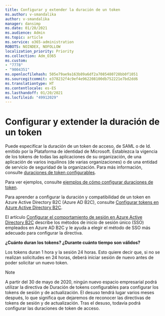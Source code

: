 ```yaml
---
title: Configurar y extender la duración de un token
ms.author: v-smandalika
author: v-smandalika
manager: dansimp
ms.date: 01/20/2021
ms.audience: Admin
ms.topic: article
ms.service: o365-administration
ROBOTS: NOINDEX, NOFOLLOW
localization_priority: Priority
ms.collection: Adm_O365
ms.custom:
- "7778"
- "9004351"
ms.openlocfilehash: 505e79ae9a163b89a6df2a7085480728bb0f1051
ms.sourcegitcommit: e378232f4c9ef4e962208100db752221e7bd2dd6
ms.translationtype: HT
ms.contentlocale: es-ES
ms.lasthandoff: 01/20/2021
ms.locfileid: "49912029"
---
```

# <a name="configure-and-extend-token-lifetimes"></a>Configurar y extender la duración de un token

Puede especificar la duración de un token de acceso, de SAML o de Id. emitido por la Plataforma de identidad de Microsoft. Establezca la vigencia de los tokens de todas las aplicaciones de su organización, de una aplicación de varios inquilinos (de varias organizaciones) o de una entidad de servicio de seguridad de la organización. Para más información, consulte [duraciones de token configurables](https://docs.microsoft.com/azure/active-directory/develop/active-directory-configurable-token-lifetimes).

Para ver ejemplos, consulte [ejemplos de cómo configurar duraciones de token](https://docs.microsoft.com/azure/active-directory/develop/configure-token-lifetimes).

Para aprender a configurar la duración y compatibilidad de un token en Azure Active Directory B2C (Azure AD B2C), consulte [Configurar tokens en Azure Active Directory B2C](https://docs.microsoft.com/azure/active-directory-b2c/configure-tokens?pivots=b2c-user-flow).

El artículo [Configurar el comportamiento de sesión en Azure Active Directory B2C](https://docs.microsoft.com/azure/active-directory-b2c/session-behavior?pivots=b2c-user-flow) describe los métodos de inicio de sesión único (SSO) empleados en Azure AD B2C y le ayuda a elegir el método de SSO más adecuado para configurar la directiva.

**¿Cuánto duran los tokens? ¿Durante cuánto tiempo son válidos?**

Los tokens duran 1 hora y la sesión 24 horas. Esto quiere decir que, si no se realizan solicitudes en 24 horas, deberá iniciar sesión de nuevo antes de poder solicitar un nuevo token.

> [!NOTE]
> A partir del 30 de mayo de 2020, ningún nuevo espacio empresarial podrá utilizar la directiva de Duración de tokens configurables para configurar los tokens de sesión y de actualización. El desuso tendrá lugar varios meses después, lo que significa que dejaremos de reconocer las directivas de tokens de sesión y de actualización. Tras el desuso, todavía podrá configurar las duraciones de token de acceso.






